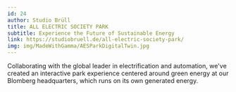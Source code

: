 ```yaml
---
id: 24
author: Studio Brüll
title: ALL ELECTRIC SOCIETY PARK
subtitle: Experience the Future of Sustainable Energy
link: https://studiobruell.de/all-electric-society-park/
img: img/MadeWithGamma/AESParkDigitalTwin.jpg
---
```

Collaborating with the global leader in electrification and automation, we've created an interactive park experience centered around green energy at our Blomberg headquarters, which runs on its own generated energy.